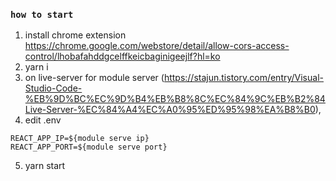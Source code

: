 ### `how to start`

1. install chrome extension
   https://chrome.google.com/webstore/detail/allow-cors-access-control/lhobafahddgcelffkeicbaginigeejlf?hl=ko
2. yarn i
3. on live-server for module server (https://stajun.tistory.com/entry/Visual-Studio-Code-%EB%9D%BC%EC%9D%B4%EB%B8%8C%EC%84%9C%EB%B2%84Live-Server-%EC%84%A4%EC%A0%95%ED%95%98%EA%B8%B0),
4. edit .env
```
REACT_APP_IP=${module serve ip}
REACT_APP_PORT=${module serve port}
```
5. yarn start
